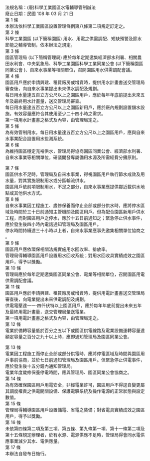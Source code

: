 法規名稱：(廢)科學工業園區水電輔導管制辦法  
廢止日期：民國 108 年 03 月 21 日  
第 1 條  
本辦法依科學工業園區設置管理條例第八條第二項規定訂定之。  
第 2 條  
科學工業園區 (以下簡稱園區) 用水、用電之供需調配、短缺預警及節水  
節能之輔導管制，依本辦法之規定。  
第 3 條  
園區管理局 (以下簡稱管理局) 應於每年定期邀集經濟部水利署、相關農  
田水利會、中央氣象局、科學工業園區科學工業同業公會 (以下簡稱園區  
同業公會 )、自來水事業等相關單位，召開園區用水供需調配會議。  
第 4 條  
園區用戶應於申請興建、租賃廠房或增資時，提供用水計畫書送交管理局  
審查後，向自來水事業提出未來供水調配及規劃。  
每日用水量達五百立方公尺以上之園區用戶，應於每年年底前提出未來五  
年及最終用水計畫量，送交管理局審查。  
每日用水量達五百立方公尺以上之園區新用戶，應於廠內規劃設置儲水設  
施，有效容量應符合其使用至少二十四小時之需求。  
第一項用水計畫書之格式及內容，由管理局定之。  
第 5 條  
為有效管制用水，每日用水量達五百立方公尺以上之園區用戶，應與自來  
水事業配合設置用水監測系統。  
第 6 條  
為維持園區穩定充裕供水，管理局得協商園區同業公會、經濟部水利署、  
自來水事業等相關單位，研議開發專屬備用水源及所需經費分攤原則。  


第 7 條  
園區供水不足時，管理局及自來水事業，得視園區用戶執行節水成效及用  
水量，對其實施限制用水或分區輪流供水。  
園區用戶依前項限制用水，不足之部分，自來水事業應提供鄰近載供水地  
點或其他供水方式。  
第 8 條  
自來水事業因工程施工、歲修保養而停止全部或部分供水時，應將停水區  
域及時間於三十日前通知主管機關及園區用戶。但為配合園區新用戶供水  
工程，而對園區用戶之停水，應於十五日前通知之；緊急停止供水事件，  
應於發生後四小時內電話通知管理局及園區用戶。  
停水時間持續達三十小時以上者，自來水事業應事先邀集相關單位協商之  
。  
第 9 條  
園區用戶應依環保相關法規實施用水回收率、排放率。  
管理局得輔導園區用戶設置用水回收系統；對用水回收具實績成效之園區  
用戶，得予以獎勵。  
第 10 條  
管理局應於每年定期邀集園區同業公會、電業等相關單位，召開園區用電  
供需調配會議。  
第 11 條  
園區用戶應於申請興建、租賃廠房或增資時，提供用電計畫書送交管理局  
審查後，向電業提出未來供電調配及規劃。  
供電電壓達一一‧四仟伏特以上園區用戶，應於每年年底前提出未來五年  
及最終用電計畫量，送交管理局彙送電業。  
第一項用電計畫書之格式及內容，由管理局定之。  
第 12 條  
電業於備轉容量低於百分之五以下或園區供電線路及電業設備運轉容量達  
額定容量之百分之九十以上時，應即通知管理局及園區同業公會。  


第 13 條  
電業因工程施工而停止全部或部分供電時，應將停電區域及時間與園區用  
戶事前協商，並於七日前通知管理局及園區用戶。但緊急停止供電事件，  
應於發生後十五分鐘內通知管理局。  
電業年度歲修保養停電時間，應與管理局、園區同業公會協商之。  
第 14 條  
為有效確保園區用戶用電安全，非經電業許可，園區用戶不得逕自變更屬  
其調度權責之供電開關設備、保護電驛系統及操作電源的正常狀態與設定  
數值。  
第 15 條  
管理局得輔導園區用戶設置儲電、省電之裝備；對省電具實績成效之園區  
用戶，得予以獎勵。  
第 16 條  
未依第四條第二項及第三項、第五條、第九條第一項、第十一條第二項及  
第十五條規定辦理者，於有水源、電源供應不足時，管理局得會同水電供  
應事業減少其水、電供應量。  
第 17 條  
本辦法自發布日施行。  


